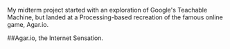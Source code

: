 My midterm project started with an exploration of Google's Teachable Machine, but landed at a Processing-based recreation of the famous online game, Agar.io.

##Agar.io, the Internet Sensation.
